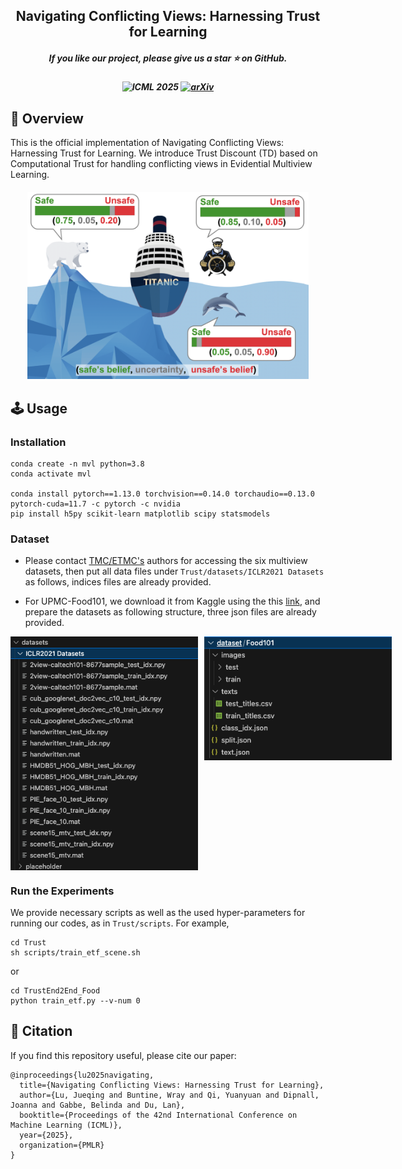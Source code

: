 <h2 align="center">
Navigating Conflicting Views: Harnessing Trust for Learning
</h2>

<h5 align="center"> If you like our project, please give us a star ⭐ on GitHub.</h5>
<h5 align=center>

![ICML 2025](https://img.shields.io/badge/ICML_2025-Poster-blue)
[![arXiv](https://img.shields.io/badge/Arixv-2406.00958-b31b1b.svg?logo=arXiv)](https://arxiv.org/abs/2406.00958)

</h5>


## 🎯 Overview
This is the official implementation of Navigating Conflicting Views: Harnessing Trust for Learning.
We introduce Trust Discount (TD) based on Computational Trust for handling conflicting views in Evidential Multiview Learning.

<h5 align=center>
<img src="imgs/conflict-demo.png" style="width:450px;"/>
</h5>

## 🕹️ Usage
### Installation
```{shell}
conda create -n mvl python=3.8
conda activate mvl

conda install pytorch==1.13.0 torchvision==0.14.0 torchaudio==0.13.0 pytorch-cuda=11.7 -c pytorch -c nvidia
pip install h5py scikit-learn matplotlib scipy statsmodels
```

### Dataset
- Please contact [TMC/ETMC's](https://github.com/hanmenghan/TMC) authors for accessing the six multiview datasets,  then put all data files under `Trust/datasets/ICLR2021 Datasets` as follows, indices files are already provided.

- For UPMC-Food101, we download it from Kaggle using the this [link](https://www.kaggle.com/datasets/gianmarco96/upmcfood101), and prepare the datasets as following structure, three json files are already provided.

<p align="left" style="display: flex; align-items: flex-start;">
  <img src="imgs/six-structure.png" alt="Image 1" width="300" style="margin-right: 10px;"/>
  <img src="imgs/food-structure.png" alt="Image 2" width="300"/>
</p>


### Run the Experiments
We provide necessary scripts as well as the used hyper-parameters for running our codes,
as in `Trust/scripts`.
For example,
```
cd Trust
sh scripts/train_etf_scene.sh
```
or
```
cd TrustEnd2End_Food
python train_etf.py --v-num 0
```


## 🔗 Citation
If you find this repository useful, please cite our paper:
```
@inproceedings{lu2025navigating,
  title={Navigating Conflicting Views: Harnessing Trust for Learning},
  author={Lu, Jueqing and Buntine, Wray and Qi, Yuanyuan and Dipnall, Joanna and Gabbe, Belinda and Du, Lan},
  booktitle={Proceedings of the 42nd International Conference on Machine Learning (ICML)},
  year={2025},
  organization={PMLR}
}
```
